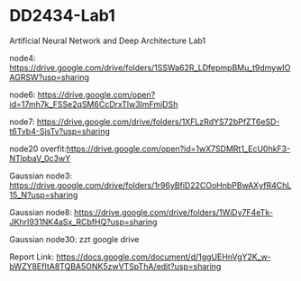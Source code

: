 # DD2434-Lab1
Artificial Neural Network and Deep Architecture Lab1

node4: https://drive.google.com/drive/folders/1SSWa62R_LDfepmpBMu_t9dmywIOAGRSW?usp=sharing

node6: https://drive.google.com/open?id=17mh7k_FSSe2qSM6CcDrxTlw3ImFmjDSh

node7: https://drive.google.com/drive/folders/1XFLzRdYS72bPfZT6eSD-t6Tvb4-SjsTv?usp=sharing

node20 overfit:https://drive.google.com/open?id=1wX7SDMRt1_EcU0hkF3-NTlpbaV_0c3wY

Gaussian node3: https://drive.google.com/drive/folders/1r96yBfiD22COoHnbPBwAXyfR4ChL15_N?usp=sharing


Gaussian node8: https://drive.google.com/drive/folders/1WiDy7F4eTk-JKhrI931NK4aSx_RCbfHQ?usp=sharing

Gaussian node30: zzt google drive

Report Link: https://docs.google.com/document/d/1ggUEHnVgY2K_w-bWZY8EfItA8TQBA5ONK5zwVTSpThA/edit?usp=sharing

